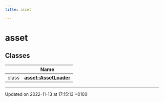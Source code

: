 ```yaml
---
title: asset

---
```


# asset



## Classes

|                | Name           |
| -------------- | -------------- |
| class | **[asset::AssetLoader](Classes/classasset_1_1_asset_loader.md)**  |






-------------------------------

Updated on 2022-11-13 at 17:15:13 +0100